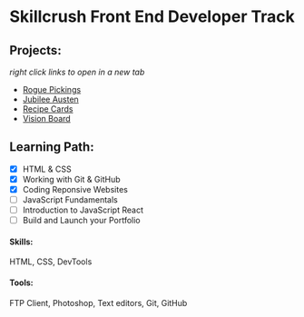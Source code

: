 # Skillcrush Front End Developer Track #

## Projects: ##
_right click links to open in a new tab_
- [Rogue Pickings](/rogue/index.html)
- [Jubilee Austen](/austen/index.html)
- [Recipe Cards](/recipe/index.html)
- [Vision Board](/vision/index.html)

## Learning Path: ##
- [x] HTML & CSS
- [x] Working with Git & GitHub
- [x] Coding Reponsive Websites
- [ ] JavaScript Fundamentals
- [ ] Introduction to JavaScript React
- [ ] Build and Launch your Portfolio

#### Skills: ####
HTML, CSS, DevTools

#### Tools: ####
FTP Client, Photoshop, Text editors, Git, GitHub